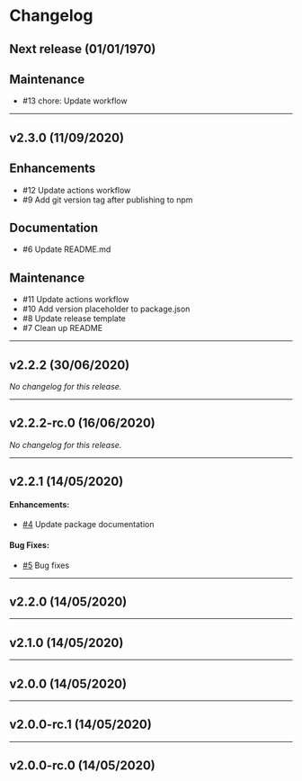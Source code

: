 # Changelog

## Next release (01/01/1970)

## Maintenance

- #13 chore: Update workflow

---

## v2.3.0 (11/09/2020)

## Enhancements

- #12 Update actions workflow
- #9 Add git version tag after publishing to npm

## Documentation

- #6 Update README.md

## Maintenance

- #11 Update actions workflow
- #10 Add version placeholder to package.json
- #8 Update release template
- #7 Clean up README

---

## v2.2.2 (30/06/2020)
*No changelog for this release.*

---

## v2.2.2-rc.0 (16/06/2020)
*No changelog for this release.*

---

## v2.2.1 (14/05/2020)

#### Enhancements:

- [#4](https://github.com/lakto/horo/pull/4) Update package documentation

#### Bug Fixes:

- [#5](https://github.com/lakto/horo/pull/5) Bug fixes

---

## v2.2.0 (14/05/2020)

---

## v2.1.0 (14/05/2020)

---

## v2.0.0 (14/05/2020)

---

## v2.0.0-rc.1 (14/05/2020)

---

## v2.0.0-rc.0 (14/05/2020)
